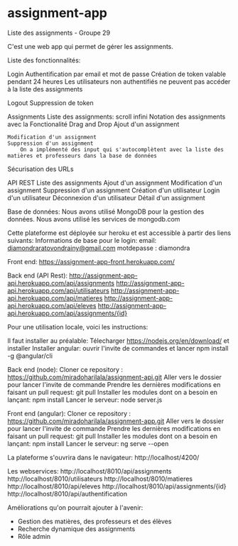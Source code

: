 # assignment-app
Liste des assignments - Groupe 29

C'est une web app qui permet de gérer les assignments.

Liste des fonctionnalités:

Login
    Authentification par email et mot de passe
    Création de token valable pendant 24 heures
    Les utilisateurs non authentifiés ne peuvent pas accéder à la liste des assignments

Logout
    Suppression de token

Assignments
    Liste des assignments: scroll infini
    Notation des assignments avec la Fonctionalité Drag and Drop
    Ajout d'un assignment

    Modification d'un assignment
    Suppression d'un assignment
        On a implémenté des input qui s'autocomplètent avec la liste des matières et professeurs dans la base de données

Sécurisation des URLs

API REST
    Liste des assignments
    Ajout d'un assignment
    Modification d'un assignment
    Suppression d'un assignment
    Création d'un utilisateur 
    Login d'un utilisateur
    Déconnexion d'un utilisateur
    Détail d'un assignment

Base de données: Nous avons utilisé MongoDB pour la gestion des données. Nous avons utilisé les services de mongodb.com

Cette plateforme est déployée sur heroku et est accessible à partir des liens suivants: 
Informations de base pour le login:
    email: diamondraratovondrainy@gmail.com
    motdepasse : diamondra
    
Front end:
    https://assignment-app-front.herokuapp.com/

Back end (API Rest):
    http://assignment-app-api.herokuapp.com/api/assignments
    http://assignment-app-api.herokuapp.com/api/utilisateurs
    http://assignment-app-api.herokuapp.com/api/matieres
    http://assignment-app-api.herokuapp.com/api/eleves
    http://assignment-app-api.herokuapp.com/api/assignments/{id}

Pour une utilisation locale, voici les instructions:

Il faut installer au préalable:
    Télecharger https://nodejs.org/en/download/ et installer
    Installer angular: ouvrir l'invite de commandes et lancer npm install -g @angular/cli

Back end (node): 
    Cloner ce repository : https://github.com/miradoharilala/assignment-api.git
    Aller vers le dossier pour lancer l'invite de commande 
    Prendre les dernières modifications en faisant un pull request: git pull
    Installer les modules dont on a besoin en lançant: npm install
    Lancer le serveur: node server.js

Front end (angular): 
    Cloner ce repository : https://github.com/miradoharilala/assignment-app.git
    Aller vers le dossier pour lancer l'invite de commande 
    Prendre les dernières modifications en faisant un pull request: git pull
    Installer les modules dont on a besoin en lançant: npm install
    Lancer le serveur: ng serve --open

La plateforme s'ouvrira dans le navigateur: http://localhost/4200/

Les webservices:
    http://localhost/8010/api/assignments
    http://localhost/8010/utilisateurs
    http://localhost/8010/matieres
    http://localhost/8010/api/eleves
    http://localhost/8010/api/assignments/{id}
    http://localhost/8010/api/authentification

Améliorations qu'on pourrait ajouter à l'avenir: 
- Gestion des matières, des professeurs et des élèves
- Recherche dynamique des assignments
- Rôle admin
 
